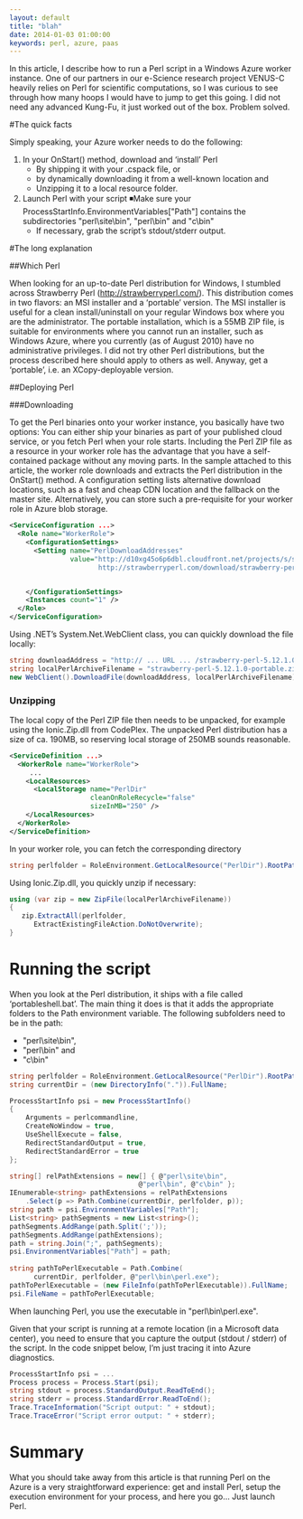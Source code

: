 ```yaml
---
layout: default
title: "blah"
date: 2014-01-03 01:00:00
keywords: perl, azure, paas
---
```



<!--
~~~ruby
puts "Hello world from ruby"
~~~

{% highlight c# linenos %}
string perlfolder = RoleEnvironment.GetLocalResource("PerlDir").RootPath; 
{% endhighlight %}
-->




In this article, I describe how to run a Perl script in a Windows Azure worker instance. One of our partners in our e-Science research project VENUS-C heavily relies on Perl for scientific computations, so I was curious to see through how many hoops I would have to jump to get this going. I did not need any advanced Kung-Fu, it just worked out of the box. Problem solved. 

#The quick facts

Simply speaking, your Azure worker needs to do the following:

1. In your OnStart() method, download and ‘install’ Perl 
	- By shipping it with your .cspack file, or 
	- by dynamically downloading it from a well-known location and 
	- Unzipping it to a local resource folder. 
2. Launch Perl with your script ◾Make sure your ProcessStartInfo.EnvironmentVariables["Path"] contains the subdirectories "perl\site\bin", "perl\bin" and "c\bin" 
	- If necessary, grab the script’s stdout/stderr output. 


#The long explanation

##Which Perl

When looking for an up-to-date Perl distribution for Windows, I stumbled across Strawberry Perl (http://strawberryperl.com/). This distribution comes in two flavors: an MSI installer and a ‘portable’ version. The MSI installer is useful for a clean install/uninstall on your regular Windows box where you are the administrator. The portable installation, which is a 55MB ZIP file, is suitable for environments where you cannot run an installer, such as Windows Azure, where you currently (as of August 2010) have no administrative privileges. I did not try other Perl distributions, but the process described here should apply to others as well. Anyway, get a ‘portable’, i.e. an XCopy-deployable version. 

##Deploying Perl

###Downloading

To get the Perl binaries onto your worker instance, you basically have two options: You can either ship your binaries as part of your published cloud service, or you fetch Perl when your role starts. Including the Perl ZIP file as a resource in your worker role has the advantage that you have a self-contained package without any moving parts. In the sample attached to this article, the worker role downloads and extracts the Perl distribution in the OnStart() method. A configuration setting lists alternative download locations, such as a fast and cheap CDN location and the fallback on the master site. Alternatively, you can store such a pre-requisite for your worker role in Azure blob storage. 


```xml
<ServiceConfiguration ...>
  <Role name="WorkerRole">
    <ConfigurationSettings>
      <Setting name="PerlDownloadAddresses" 
               value="http://d10xg45o6p6dbl.cloudfront.net/projects/s/strawberry-perl/strawberry-perl-5.12.1.0-portable.zip 
                      http://strawberryperl.com/download/strawberry-perl-5.12.1.0-portable.zip" />


    </ConfigurationSettings>
    <Instances count="1" />
  </Role>
</ServiceConfiguration>
```

Using .NET’s System.Net.WebClient class, you can quickly download the file locally:

```c#
string downloadAddress = "http:// ... URL ... /strawberry-perl-5.12.1.0-portable.zip";
string localPerlArchiveFilename = "strawberry-perl-5.12.1.0-portable.zip";
new WebClient().DownloadFile(downloadAddress, localPerlArchiveFilename);
```
 
### Unzipping

The local copy of the Perl ZIP file then needs to be unpacked, for example using the Ionic.Zip.dll from CodePlex. The unpacked Perl distribution has a size of ca. 190MB, so reserving local storage of 250MB sounds reasonable. 

```xml
<ServiceDefinition ...>
  <WorkerRole name="WorkerRole">
     ...
    <LocalResources>
      <LocalStorage name="PerlDir" 
                    cleanOnRoleRecycle="false" 
                    sizeInMB="250" />
    </LocalResources>
  </WorkerRole>
</ServiceDefinition>
```

In your worker role, you can fetch the corresponding directory

```c#
string perlfolder = RoleEnvironment.GetLocalResource("PerlDir").RootPath;
```

Using Ionic.Zip.dll, you quickly unzip if necessary:

```c#
using (var zip = new ZipFile(localPerlArchiveFilename))
{
   zip.ExtractAll(perlfolder, 
      ExtractExistingFileAction.DoNotOverwrite);
}
```

# Running the script

When you look at the Perl distribution, it ships with a file called ‘portableshell.bat’. The main thing it does is that it adds the appropriate folders to the Path environment variable. The following subfolders need to be in the path:

- "perl\site\bin", 
- "perl\bin" and 
- "c\bin" 


```c#
string perlfolder = RoleEnvironment.GetLocalResource("PerlDir").RootPath; 
string currentDir = (new DirectoryInfo(".")).FullName; 

ProcessStartInfo psi = new ProcessStartInfo()
{
    Arguments = perlcommandline, 
    CreateNoWindow = true, 
    UseShellExecute = false, 
    RedirectStandardOutput = true, 
    RedirectStandardError = true
}; 

string[] relPathExtensions = new[] { @"perl\site\bin", 
                                @"perl\bin", @"c\bin" }; 
IEnumerable<string> pathExtensions = relPathExtensions
    .Select(p => Path.Combine(currentDir, perlfolder, p)); 
string path = psi.EnvironmentVariables["Path"]; 
List<string> pathSegments = new List<string>(); 
pathSegments.AddRange(path.Split(';')); 
pathSegments.AddRange(pathExtensions); 
path = string.Join(";", pathSegments); 
psi.EnvironmentVariables["Path"] = path;
    
string pathToPerlExecutable = Path.Combine(
      currentDir, perlfolder, @"perl\bin\perl.exe"); 
pathToPerlExecutable = (new FileInfo(pathToPerlExecutable)).FullName;
psi.FileName = pathToPerlExecutable;
```

When launching Perl, you use the executable in "perl\bin\perl.exe". 

Given that your script is running at a remote location (in a Microsoft data center), you need to ensure that you capture the output (stdout / stderr) of the script. In the code snippet below, I’m just tracing it into Azure diagnostics.

```c#
ProcessStartInfo psi = ...
Process process = Process.Start(psi);
string stdout = process.StandardOutput.ReadToEnd();
string stderr = process.StandardError.ReadToEnd();
Trace.TraceInformation("Script output: " + stdout);
Trace.TraceError("Script error output: " + stderr);
```

# Summary

What you should take away from this article is that running Perl on the Azure is a very straightforward experience: get and install Perl, setup the execution environment for your process, and here you go… Just launch Perl. 

